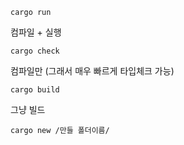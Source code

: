 ```
cargo run
```

컴파일 + 실행

```
cargo check
```

컴파일만 (그래서 매우 빠르게 타입체크 가능)

```
cargo build
```

그냥 빌드

```
cargo new /만들 폴더이름/
```
